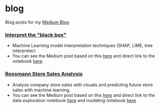 # blog
Blog posts for my [Medium Blog](https://medium.com/@mevanoff24)

### [Interpret the "black box"](https://github.com/mevanoff24/blog/tree/master/PovertyLevel)

- Machine Learning model interpretation techniques (SHAP, LIME, tree interpreter)
- You can see the Medium post based on this [here](https://medium.com/@mevanoff24/interpret-the-black-box-dc69031a81fa) and direct link to the notebook [here](https://github.com/mevanoff24/blog/blob/master/PovertyLevel/ModelInterpretation.ipynb). 


### [Rossmann Store Sales Analysis](https://github.com/mevanoff24/blog/tree/master/RossmannStoreSales)

- Analyze company store sales with visuals and predicitng future store sales with machine learning.  
- You can see the Medium post based on this [here](https://medium.com/@mevanoff24/store-sales-analysis-c7a5a0bbaaa0) and direct link to the data exploration notebook [here](https://github.com/mevanoff24/blog/blob/master/RossmannStoreSales/Data%20Exploration.ipynb) and modeling notebook [here](https://github.com/mevanoff24/blog/blob/master/RossmannStoreSales/Model.ipynb) 

